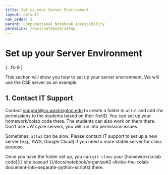 ```yaml
---
title: Set up your Server Environment
layout: default
nav_order: 2
parent: Computational Notebook Accessibility
permalink: /docs/notebook/setup
---
```


# Set up your Server Environment
{: .fs-9 }

This section will show you how to set up your server environment. We will use the CSE server as an example.

## 1. Contact IT Support

Contact [support@cs.washington.edu](support@cs.washington.edu) to create a folder in `attu1` and add r/w permissions to the students based on their NetID. You can set up your homework/colab code there. The students can also work on them there. Don’t use UW cycle servers, you will run into permission issues.

Sometimes, `attu1` can be slow. Please contact IT support to set up a new server (e.g., AWS, Google Cloud) if you need a more stable server for class purpose.

Once you have the folder set up, you can `git clone` your [homework/colab code]({{ site.baseurl }}/docs/notebook/organize#2-divide-the-colab-document-into-separate-python-scripts) there.